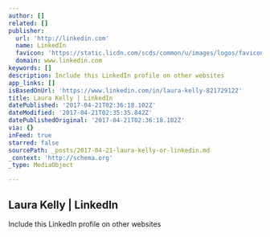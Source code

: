 ```yaml
---
author: []
related: []
publisher:
  url: 'http://linkedin.com'
  name: LinkedIn
  favicon: 'https://static.licdn.com/scds/common/u/images/logos/favicons/v1/favicon.ico'
  domain: www.linkedin.com
keywords: []
description: Include this LinkedIn profile on other websites
app_links: []
isBasedOnUrl: 'https://www.linkedin.com/in/laura-kelly-821729122'
title: Laura Kelly | LinkedIn
datePublished: '2017-04-21T02:36:18.102Z'
dateModified: '2017-04-21T02:35:35.842Z'
datePublishedOriginal: '2017-04-21T02:36:18.102Z'
via: {}
inFeed: true
starred: false
sourcePath: _posts/2017-04-21-laura-kelly-or-linkedin.md
_context: 'http://schema.org'
_type: MediaObject

---
```

<article style=""><h1>Laura Kelly | LinkedIn</h1><p>Include this LinkedIn profile on other websites</p></article>